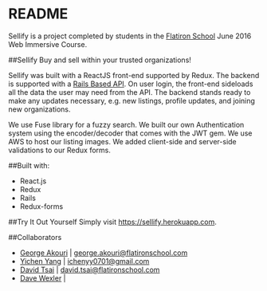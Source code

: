# README
Sellify is a project completed by students in the [Flatiron School](https://flatironschool.com/) June 2016 Web Immersive Course.

##Sellify
Buy and sell within your trusted organizations!

Sellify was built with a ReactJS front-end supported by Redux. The backend is supported with a [Rails Based API](https://github.com/greatermeans/sellify-api). On user login, the front-end sideloads all the data the user may need from the API. The backend stands ready to make any updates necessary, e.g. new listings, profile updates, and joining new organizations. 

We use Fuse library for a fuzzy search. We built our own Authentication system using the encoder/decoder that comes with the JWT gem. We use AWS to host our listing images. We added client-side and server-side validations to our Redux forms. 

##Built with:
* React.js
* Redux
* Rails
* Redux-forms

##Try It Out Yourself
Simply visit https://sellify.herokuapp.com.

##Collaborators
* [George Akouri](https://github.com/greatermeans/) | george.akouri@flatironschool.com
* [Yichen Yang](https://github.com/yicheny001/) | ichenyy0701@gmail.com
* [David Tsai](https://github.com/davidtsai130/) | david.tsai@flatironschool.com
* [Dave Wexler](/) | 
